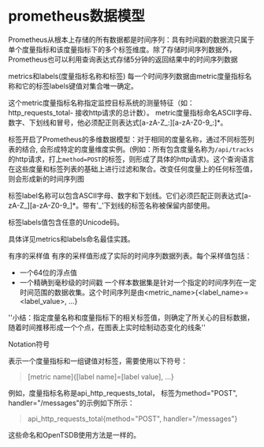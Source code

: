 # prometheus数据模型

Prometheus从根本上存储的所有数据都是时间序列：具有时间戳的数据流只属于单个度量指标和该度量指标下的多个标签维度。除了存储时间序列数据外，Prometheus也可以利用查询表达式存储5分钟的返回结果中的时间序列数据

metrics和labels(度量指标名称和标签)
每一个时间序列数据由metric度量指标名称和它的标签labels键值对集合唯一确定。

这个metric度量指标名称指定监控目标系统的测量特征（如：http_requests_total- 接收http请求的总计数）。 metric度量指标命名ASCII字母、数字、下划线和冒号，他必须配正则表达式[a-zA-Z_:][a-zA-Z0-9_:]*。

标签开启了Prometheus的多维数据模型：对于相同的度量名称，通过不同标签列表的结合, 会形成特定的度量维度实例。(例如：所有包含度量名称为`/api/tracks`的http请求，打上`method=POST`的标签，则形成了具体的http请求)。这个查询语言在这些度量和标签列表的基础上进行过滤和聚合。改变任何度量上的任何标签值，则会形成新的时间序列图

标签label名称可以包含ASCII字母、数字和下划线。它们必须匹配正则表达式[a-zA-Z_][a-zA-Z0-9_]*。带有'_'下划线的标签名称被保留内部使用。


标签labels值包含任意的Unicode码。

具体详见metrics和labels命名最佳实践。

有序的采样值
有序的采样值形成了实际的时间序列数据列表。每个采样值包括：
- 一个64位的浮点值
- 一个精确到毫秒级的时间戳
一个样本数据集是针对一个指定的时间序列在一定时间范围的数据收集。这个时间序列是由<metric_name>{<label_name>=<label_value>, ...}

''小结：指定度量名称和度量指标下的相关标签值，则确定了所关心的目标数据，随着时间推移形成一个个点，在图表上实时绘制动态变化的线条''

Notation符号

表示一个度量指标和一组键值对标签，需要使用以下符号：
> [metric name]{[label name]=[label value], ...}

例如，度量指标名称是api_http_requests_total， 标签为method="POST", handler="/messages"的示例如下所示：
> api_http_requests_total{method="POST", handler="/messages"}

这些命名和OpenTSDB使用方法是一样的。
